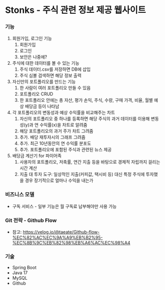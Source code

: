 # Stonks - 주식 관련 정보 제공 웹사이트

### 기능
1. 회원가입, 로그인 기능
   1) 회원가입
   2) 로그인
   3) 보안은 나중에?
2. 주식에 대한 데이터를 볼 수 있는 기능
   1) 주식 데이터.csv를 저장하면 DB에 삽입
   2) 주식 심볼 검색하면 해당 정보 출력
3. 자신만의 포트폴리오를 만드는 기능
   1) 한 사람이 여러 포트폴리오 만들 수 있음
   2) 포트폴리오 CRUD
   3) 한 포트폴리오 안에는 총 자산, 평가 손익, 주식, 수량, 구매 가격, 비율, 월별 예상 배당금 등이 나타남
4. 각 포트폴리오의 변동성과 예상 수익률을 비교해주는 차트
   1) 자신의 포트폴리오 중 하나를 등록하면 해당 주식의 과거 데이터를 이용해 변동성(y)과 연 수익률(x)을 차트로 알려줌
   2) 해당 포트폴리오의 과거 주가 차트 그려줌
   3) 추가. 배당 재투자시의 그래프 그려줌
   4) 추가. 최근 10년동안의 연 수익률 분포도
   5) 추가. 포트폴리오에 포함된 주식과 관련된 뉴스 제공
5. 배당금 계산기 for 파이어족
   1) 사용자의 포트폴리오, 저축률, 연간 지출 등을 바탕으로 경제적 자립까지 걸리는 시간 계산
   2) 지출 대 투자 도구: 일상적인 지출(커피값, 택시비 등) 대신 특정 주식에 투자했을 경우 장기적으로 얼마나 수익을 내는가
   
### 비즈니스 모델
* 구독 서비스 - 일부 기능은 월 구독료 납부해야만 사용 가능

### Git 전략 - Github Flow
* 참고: https://velog.io/@taeate/Github-flow-%EC%82%AC%EC%9A%A9%EB%B2%95-%EC%8B%9C%EB%82%98%EB%A6%AC%EC%98%A4

### 기술
* Spring Boot
* Java 17
* MySQL
* Github